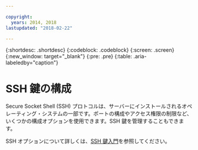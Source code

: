 ```yaml
---

copyright:
  years: 2014, 2018
lastupdated: "2018-02-22"

---
```




{:shortdesc: .shortdesc}
{:codeblock: .codeblock}
{:screen: .screen}
{:new_window: target="_blank"}
{:pre: .pre}
{:table: .aria-labeledby="caption"}

# SSH 鍵の構成
Secure Socket Shell (SSH) プロトコルは、サーバーにインストールされるオペレーティング・システムの一部です。ポートの構成やアクセス権限の制限など、いくつかの構成オプションを使用できます。SSH 鍵を管理することもできます。

SSH オプションについて詳しくは、[SSH 鍵入門](/docs/infrastructure/ssh-keys/index.html)を参照してください。
